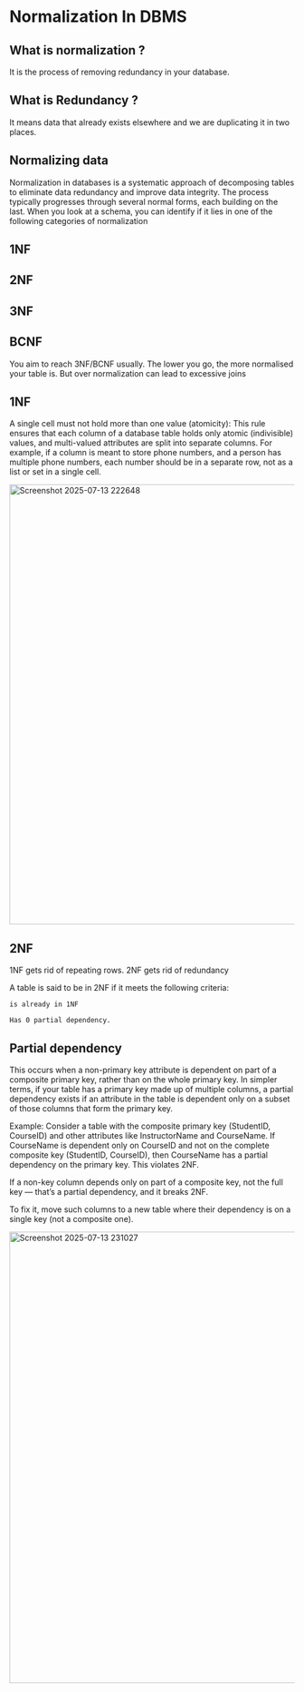 # Normalization In DBMS

## What is normalization ?
It is the process of removing redundancy in your database.

## What is Redundancy ?
It means data that already exists elsewhere and we are duplicating it in two places.

## Normalizing data

Normalization in databases is a systematic approach of decomposing tables to eliminate data redundancy and improve data integrity. 
The process typically progresses through several normal forms, each building on the last.
When you look at a schema, you can identify if it lies in one of the following categories of normalization

##    1NF

##    2NF

##    3NF

##    BCNF
 
 
You aim to reach 3NF/BCNF usually. The lower you go, the more normalised your table is. But over normalization can lead to excessive joins

## 1NF

A single cell must not hold more than one value (atomicity): This rule ensures that each column of a database table holds only atomic (indivisible) values, and multi-valued attributes are split into separate columns. For example, if a column is meant to store phone numbers, and a person has multiple phone numbers, each number should be in a separate row, not as a list or set in a single cell.


<img width="1662" height="776" alt="Screenshot 2025-07-13 222648" src="https://github.com/user-attachments/assets/9cdd636c-13fd-4397-8c26-4f132c771bc2" />


## 2NF

1NF gets rid of repeating rows. 2NF gets rid of redundancy

A table is said to be in 2NF if it meets the following criteria:

    is already in 1NF

    Has 0 partial dependency.


## Partial dependency 

This occurs when a non-primary key attribute is dependent on part of a composite primary key, rather than on the whole primary key. In simpler terms, if your table has a primary key made up of multiple columns, a partial dependency exists if an attribute in the table is dependent only on a subset of those columns that form the primary key.


Example: Consider a table with the composite primary key (StudentID, CourseID) and other attributes like InstructorName and CourseName. If CourseName is dependent only on CourseID and not on the complete composite key (StudentID, CourseID), then CourseName has a partial dependency on the primary key. This violates 2NF.

If a non-key column depends only on part of a composite key, not the full key — that’s a partial dependency, and it breaks 2NF.

To fix it, move such columns to a new table where their dependency is on a single key (not a composite one).

<img width="1777" height="796" alt="Screenshot 2025-07-13 231027" src="https://github.com/user-attachments/assets/2cc8914c-d240-4303-a19b-ce539ecf7ec1" />


